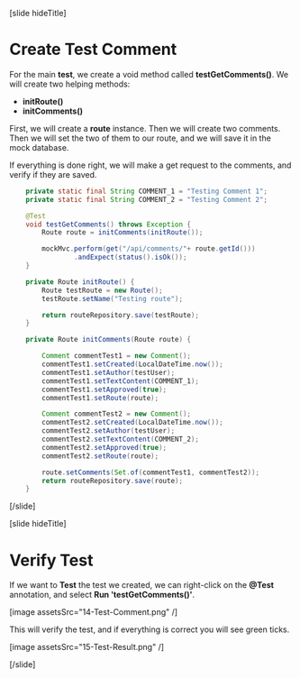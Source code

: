 [slide hideTitle]

# Create Test Comment

For the main **test**, we create a void method called **testGetComments()**. We will create two helping methods:

- **initRoute()**
- **initComments()**

First, we will create a **route** instance. Then we will create two comments. Then we will set the two of them to our route, and we will save it in the mock database.

If everything is done right, we will make a get request to the comments, and verify if they are saved.

```java
    private static final String COMMENT_1 = "Testing Comment 1";
    private static final String COMMENT_2 = "Testing Comment 2";

    @Test
    void testGetComments() throws Exception {
        Route route = initComments(initRoute());

        mockMvc.perform(get("/api/comments/"+ route.getId()))
                .andExpect(status().isOk());
    }

    private Route initRoute() {
        Route testRoute = new Route();
        testRoute.setName("Testing route");

        return routeRepository.save(testRoute);
    }

    private Route initComments(Route route) {

        Comment commentTest1 = new Comment();
        commentTest1.setCreated(LocalDateTime.now());
        commentTest1.setAuthor(testUser);
        commentTest1.setTextContent(COMMENT_1);
        commentTest1.setApproved(true);
        commentTest1.setRoute(route);

        Comment commentTest2 = new Comment();
        commentTest2.setCreated(LocalDateTime.now());
        commentTest2.setAuthor(testUser);
        commentTest2.setTextContent(COMMENT_2);
        commentTest2.setApproved(true);
        commentTest2.setRoute(route);

        route.setComments(Set.of(commentTest1, commentTest2));
        return routeRepository.save(route);
    }
```

[/slide]

[slide hideTitle]

# Verify Test

If we want to **Test** the test we created, we can right-click on the **@Test** annotation, and select **Run 'testGetComments()'**.

[image assetsSrc="14-Test-Comment.png" /]

This will verify the test, and if everything is correct you will see green ticks.

[image assetsSrc="15-Test-Result.png" /]

[/slide]

